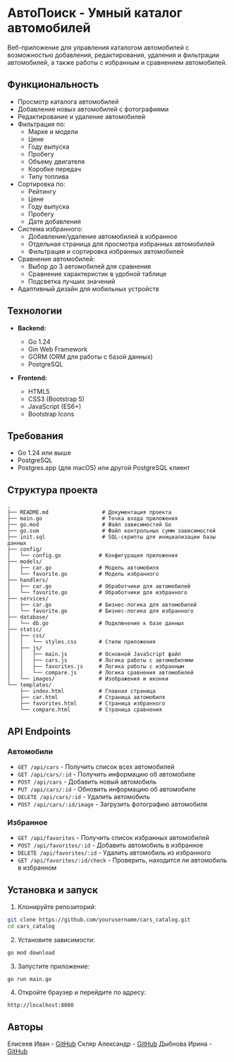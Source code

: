 # АвтоПоиск - Умный каталог автомобилей

Веб-приложение для управления каталогом автомобилей с возможностью добавления, редактирования, удаления и фильтрации автомобилей, а также работы с избранным и сравнением автомобилей.

## Функциональность

- Просмотр каталога автомобилей
- Добавление новых автомобилей с фотографиями
- Редактирование и удаление автомобилей
- Фильтрация по:
  - Марке и модели
  - Цене
  - Году выпуска
  - Пробегу
  - Объему двигателя
  - Коробке передач
  - Типу топлива
- Сортировка по:
  - Рейтингу
  - Цене
  - Году выпуска
  - Пробегу
  - Дате добавления
- Система избранного:
  - Добавление/удаление автомобилей в избранное
  - Отдельная страница для просмотра избранных автомобилей
  - Фильтрация и сортировка избранных автомобилей
- Сравнение автомобилей:
  - Выбор до 3 автомобилей для сравнения
  - Сравнение характеристик в удобной таблице
  - Подсветка лучших значений
- Адаптивный дизайн для мобильных устройств

## Технологии

- **Backend:**
  - Go 1.24
  - Gin Web Framework
  - GORM (ORM для работы с базой данных)
  - PostgreSQL

- **Frontend:**
  - HTML5
  - CSS3 (Bootstrap 5)
  - JavaScript (ES6+)
  - Bootstrap Icons

## Требования

- Go 1.24 или выше
- PostgreSQL
- Postgres.app (для macOS) или другой PostgreSQL клиент

## Структура проекта

```
.
├── README.md                 # Документация проекта
├── main.go                   # Точка входа приложения
├── go.mod                    # Файл зависимостей Go
├── go.sum                    # Файл контрольных сумм зависимостей
├── init.sql                  # SQL-скрипты для инициализации базы данных
├── config/
│   └── config.go            # Конфигурация приложения
├── models/
│   ├── car.go               # Модель автомобиля
│   └── favorite.go          # Модель избранного
├── handlers/
│   ├── car.go               # Обработчики для автомобилей
│   └── favorite.go          # Обработчики для избранного
├── services/
│   ├── car.go               # Бизнес-логика для автомобилей
│   └── favorite.go          # Бизнес-логика для избранного
├── database/
│   └── db.go                # Подключение к базе данных
├── static/
│   ├── css/
│   │   └── styles.css       # Стили приложения
│   ├── js/
│   │   ├── main.js          # Основной JavaScript файл
│   │   ├── cars.js          # Логика работы с автомобилями
│   │   ├── favorites.js     # Логика работы с избранным
│   │   └── compare.js       # Логика сравнения автомобилей
│   └── images/              # Изображения и иконки
└── templates/
    ├── index.html           # Главная страница
    ├── car.html             # Страница автомобиля
    ├── favorites.html       # Страница избранного
    └── compare.html         # Страница сравнения
```

## API Endpoints

### Автомобили

- `GET /api/cars` - Получить список всех автомобилей
- `GET /api/cars/:id` - Получить информацию об автомобиле
- `POST /api/cars` - Добавить новый автомобиль
- `PUT /api/cars/:id` - Обновить информацию об автомобиле
- `DELETE /api/cars/:id` - Удалить автомобиль
- `POST /api/cars/:id/image` - Загрузить фотографию автомобиля

### Избранное

- `GET /api/favorites` - Получить список избранных автомобилей
- `POST /api/favorites/:id` - Добавить автомобиль в избранное
- `DELETE /api/favorites/:id` - Удалить автомобиль из избранного
- `GET /api/favorites/:id/check` - Проверить, находится ли автомобиль в избранном

## Установка и запуск

1. Клонируйте репозиторий:
```bash
git clone https://github.com/yourusername/cars_catalog.git
cd cars_catalog
```

2. Установите зависимости:
```bash
go mod download
```

3. Запустите приложение:
```bash
go run main.go
```

4. Откройте браузер и перейдите по адресу:
```
http://localhost:8080
```

## Авторы

Елисеев Иван - [GitHub](https://github.com/van-create)
Скляр Александр - [GitHub](https://github.com/Lokichisan)
Дыбнова Ирина - [GitHub](https://github.com/CrazyCucumber1337)